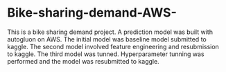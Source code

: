 # Bike-sharing-demand-AWS-

This is a bike sharing demand project. A prediction model was built with autogluon on AWS.
The initial model was baseline model submitted to kaggle.
The second model involved feature engineering and resubmission to kaggle.
The third model was tunned. Hyperparameter tunning was performed and the model was resubmitted to kaggle.
